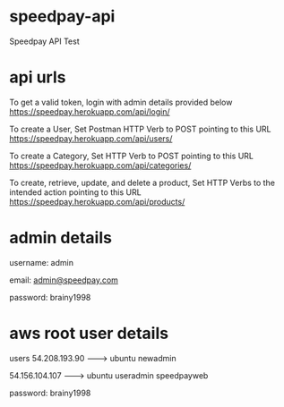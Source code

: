 # speedpay-api
Speedpay API Test

# api urls
To get a valid token, login with admin details provided below
https://speedpay.herokuapp.com/api/login/

To create a User, Set Postman HTTP Verb to POST pointing to this URL
https://speedpay.herokuapp.com/api/users/

To create a Category, Set HTTP Verb to POST pointing to this URL
https://speedpay.herokuapp.com/api/categories/

To create, retrieve, update, and delete a product, Set HTTP Verbs to the
intended action pointing to this URL
https://speedpay.herokuapp.com/api/products/

# admin details
username: admin

email: admin@speedpay.com

password: brainy1998


# aws root user details
users 
  54.208.193.90 ---> ubuntu newadmin 
  
  54.156.104.107 ---> ubuntu useradmin speedpayweb 
 
 password:
    brainy1998
